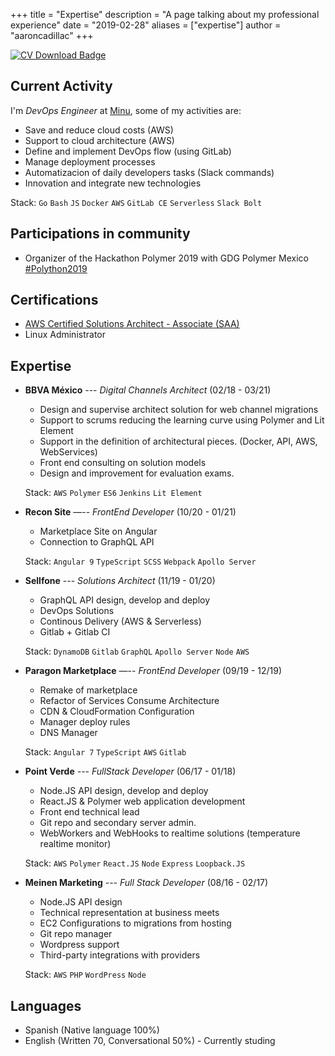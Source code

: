 +++
title = "Expertise"
description = "A page talking about my professional experience"
date = "2019-02-28"
aliases = ["expertise"]
author = "aaroncadillac"
+++

[![CV Download Badge](https://img.shields.io/badge/CV-Download-orange?style=flat-square&logo=googledrive)](https://drive.google.com/file/d/1UkveD0QxRhEgcXByH_1P7c5BAH5YAqUH/view?usp=sharing)

## Current Activity

I'm _DevOps Engineer_ at [Minu](https://minu.mx), some of my activities are:

- Save and reduce cloud costs (AWS)
- Support to cloud architecture (AWS)
- Define and implement DevOps flow (using GitLab)
- Manage deployment processes
- Automatizacion of daily developers tasks (Slack commands)
- Innovation and integrate new technologies

Stack: `Go` `Bash`  `JS` `Docker` `AWS` `GitLab CE` `Serverless` `Slack Bolt`

## Participations in community

- Organizer of the Hackathon Polymer 2019 with GDG Polymer Mexico [#Polython2019](https://twitter.com/search?q=%23Polython2019&src=typed_query)

## Certifications

- [AWS Certified Solutions Architect - Associate (SAA)](https://www.certmetrics.com/amazon/public/badge.aspx?i=1&t=c&d=2019-04-24&ci=AWS00847156)
- Linux Administrator

## Expertise

- **BBVA México** --- _Digital Channels Architect_ (02/18 - 03/21)
  - Design and supervise architect solution for web channel migrations
  - Support to scrums reducing the learning curve using Polymer and Lit Element
  - Support in the definition of architectural pieces. (Docker, API, AWS, WebServices)
  - Front end consulting on solution models
  - Design and improvement for evaluation exams.

  Stack: `AWS` `Polymer` `ES6` `Jenkins` `Lit Element`

- **Recon Site** —-- _FrontEnd Developer_ (10/20 - 01/21)
  - Marketplace Site on Angular
  - Connection to GraphQL API
  
  Stack: `Angular 9` `TypeScript` `SCSS` `Webpack` `Apollo Server`

- **Sellfone** --- _Solutions Architect_ (11/19 - 01/20)
  - GraphQL API design, develop and deploy
  - DevOps Solutions
  - Continous Delivery (AWS & Serverless)
  - Gitlab + Gitlab CI

  Stack: `DynamoDB` `Gitlab` `GraphQL` `Apollo Server` `Node` `AWS`

- **Paragon Marketplace**  —-- _FrontEnd Developer_ (09/19 - 12/19)
  - Remake of marketplace
  - Refactor of Services Consume Architecture
  - CDN & CloudFormation Configuration
  - Manager deploy rules
  - DNS Manager
  
  Stack: `Angular 7` `TypeScript` `AWS`  `Gitlab`

- **Point Verde** --- _FullStack Developer_ (06/17 - 01/18)
  - Node.JS API design, develop and deploy
  - React.JS & Polymer web application development
  - Front end technical lead
  - Git repo and secondary server admin.
  - WebWorkers and WebHooks to realtime solutions (temperature realtime monitor)

  Stack: `AWS` `Polymer` `React.JS` `Node` `Express` `Loopback.JS`

- **Meinen Marketing** --- _Full Stack Developer_ (08/16 - 02/17)
  - Node.JS API design
  - Technical representation at business meets
  - EC2 Configurations to migrations from hosting
  - Git repo manager
  - Wordpress support
  - Third-party integrations with providers

  Stack: `AWS` `PHP` `WordPress` `Node`

## Languages

- Spanish (Native language 100%)
- English (Written 70, Conversational 50%) - Currently studing
